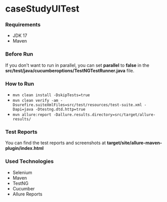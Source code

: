 # caseStudyUITest

### Requirements

- JDK 17
- Maven

### Before Run

If you don't want to run in parallel, you can set **parallel** to **false** in the **src/test/java/cucumberoptions/TestNGTestRunner.java** file.

### How to Run

- `mvn clean install -DskipTests=true`
- `mvn clean verify -am -Dsurefire.suiteXmlFiles=src/test/resources/test-suite.xml -Dapi=java -Dtestng.dtd.http=true`
- `mvn allure:report -Dallure.results.directory=src/target/allure-results/`


### Test Reports
You can find the test reports and screenshots at **target/site/allure-maven-plugin/index.html**


### Used Technologies

- Selenium
- Maven
- TestNG
- Cucumber
- Allure Reports
